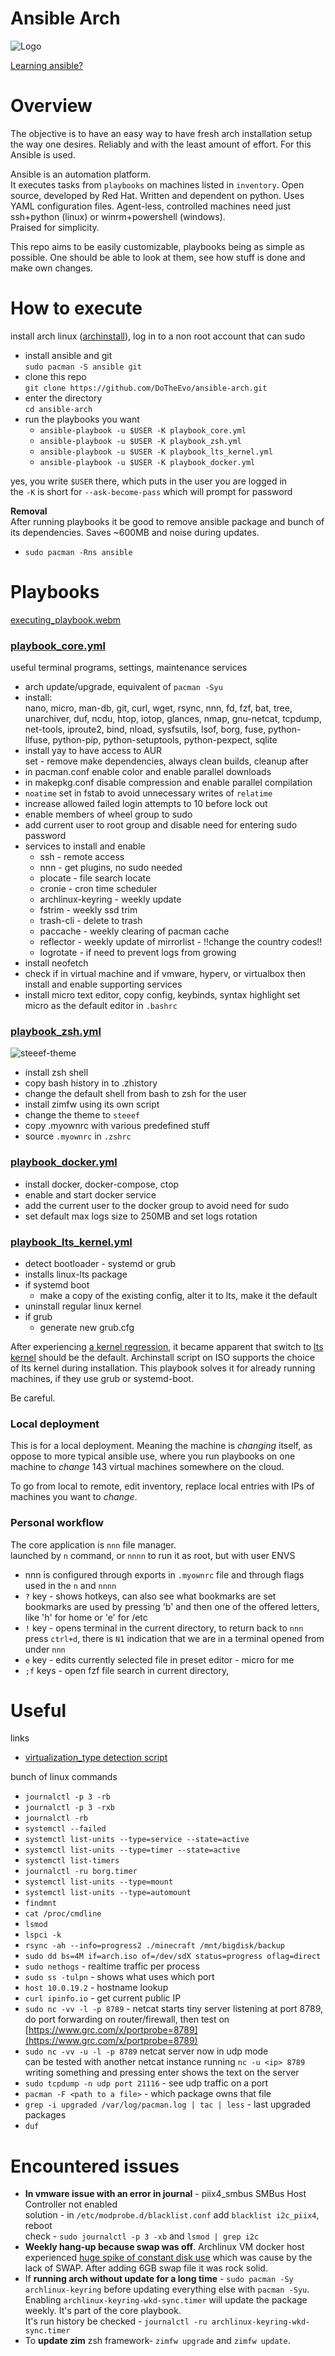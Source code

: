 # Ansible Arch

![Logo](https://i.imgur.com/yAyr3S2.png)

[Learning ansible?](https://www.youtube.com/watch?v=goclfp6a2IQ&list=PL2_OBreMn7FqZkvMYt6ATmgC0KAGGJNAN)

# Overview

The objective is to have an easy way to have fresh arch installation setup
the way one desires. Reliably and with the least amount of effort.
For this Ansible is used.

Ansible is an automation platform.<br>
It executes tasks from `playbooks` on machines listed in `inventory`.
Open source, developed by Red Hat.
Written and dependent on python. Uses YAML configuration files.
Agent-less, controlled machines need just ssh+python (linux) or
winrm+powershell (windows).<br>
Praised for simplicity.

This repo aims to be easily customizable, playbooks being as simple as possible.
One should be able to look at them, see how stuff is done and make own changes.

# How to execute

install arch linux ([archinstall](https://github.com/archlinux/archinstall)), log in to a non root account that can sudo

* install ansible and git<br>
  `sudo pacman -S ansible git`
*  clone this repo<br>
  `git clone https://github.com/DoTheEvo/ansible-arch.git`
* enter the directory<br>
  `cd ansible-arch`
* run the playbooks you want
    * `ansible-playbook -u $USER -K playbook_core.yml`
    * `ansible-playbook -u $USER -K playbook_zsh.yml`
    * `ansible-playbook -u $USER -K playbook_lts_kernel.yml`
    * `ansible-playbook -u $USER -K playbook_docker.yml`

yes, you write `$USER` there, which puts in the user you are logged in <br>
the `-K` is short for `--ask-become-pass` which will prompt for password

**Removal**<br>
After running playbooks it be good to remove ansible package
and bunch of its dependencies. Saves \~600MB and noise during updates.

* `sudo pacman -Rns ansible`

# Playbooks

[executing_playbook.webm](https://user-images.githubusercontent.com/1690300/196008623-278f5928-bb4d-4931-af5c-0acb03f4ab7f.webm)

### [playbook_core.yml](https://github.com/DoTheEvo/ansible-arch/blob/main/playbook_core.yml)

useful terminal programs, settings, maintenance services 

* arch update/upgrade, equivalent of `pacman -Syu`
* install:<br>
  nano, micro, man-db, git, curl, wget, rsync, nnn, fd, fzf, bat, tree,
  unarchiver, duf, ncdu, htop, iotop, glances, nmap, gnu-netcat, tcpdump,
  net-tools, iproute2, bind, nload, sysfsutils, lsof, borg, fuse,
  python-llfuse, python-pip, python-setuptools, python-pexpect, sqlite
* install yay to have access to AUR<br>
  set - remove make dependencies, always clean builds, cleanup after
* in pacman.conf enable color and enable parallel downloads
* in makepkg.conf disable compression and enable parallel compilation
* `noatime` set in fstab to avoid unnecessary writes of `relatime`
* increase allowed failed login attempts to 10 before lock out
* enable members of wheel group to sudo
* add current user to root group and disable need for entering sudo password
* services to install and enable
    * ssh - remote access
    * nnn - get plugins, no sudo needed
    * plocate - file search locate
    * cronie - cron time scheduler
    * archlinux-keyring - weekly update
    * fstrim - weekly ssd trim
    * trash-cli - delete to trash
    * paccache - weekly clearing of pacman cache
    * reflector - weekly update of mirrorlist - !!change the country codes!!
    * logrotate - if need to prevent logs from growing
* install neofetch
* check if in virtual machine and if vmware, hyperv, or virtualbox then
  install and enable supporting services
* install micro text editor, copy config, keybinds, syntax highlight
  set micro as the default editor in `.bashrc`

### [playbook_zsh.yml](https://github.com/DoTheEvo/ansible-arch/blob/main/playbook_zsh.yml)

![steeef-theme](https://i.imgur.com/ZAvdYSU.png)

* install zsh shell
* copy bash history in to .zhistory
* change the default shell from bash to zsh for the user
* install zimfw using its own script
* change the theme to `steeef`
* copy .myownrc with various predefined stuff
* source `.myownrc` in `.zshrc`

### [playbook_docker.yml](https://github.com/DoTheEvo/ansible-arch/blob/main/playbook_docker.yml)

* install docker, docker-compose, ctop
* enable and start docker service
* add the current user to the docker group to avoid need for sudo
* set default max logs size to 250MB and set logs rotation

### [playbook_lts_kernel.yml](https://github.com/DoTheEvo/ansible-arch/blob/main/playbook_lts_kernel.yml)

* detect bootloader - systemd or grub
* installs linux-lts package
* if systemd boot
  - make a copy of the existing config, alter it to lts,
  make it the default
* uninstall regular linux kernel
* if grub
   - generate new grub.cfg

After experiencing [a kernel regression](https://bbs.archlinux.org/viewtopic.php?id=288723),
it became apparent that switch to [lts kernel](https://www.kernel.org/category/releases.html)
should be the default. Archinstall script on ISO supports the choice of lts kernel
during installation. This playbook solves it for already running machines,
if they use grub or systemd-boot.

Be careful.

### Local deployment

This is for a local deployment.
Meaning the machine is *changing* itself,
as oppose to more typical ansible use, where you run playbooks on one machine
to *change* 143 virtual machines somewhere on the cloud.

To go from local to remote, edit inventory, replace local entries
with IPs of machines you want to *change*.

### Personal workflow

The core application is `nnn` file manager.<br>
launched by `n` command, or `nnnn` to run it as root, but with user ENVS

* nnn is configured through exports in `.myownrc` file and through flags
  used in the `n` and `nnnn`
* `?` key - shows hotkeys, can also see what bookmarks are set<br>
  bookmarks are used by pressing 'b' and then one of the offered letters,
  like 'h' for home or 'e' for /etc
* `!` key - opens terminal in the current directory, to return back to `nnn`
  press `ctrl+d`, there is `N1` indication that we are in a terminal opened
  from under `nnn`
* `e` key - edits currently selected file in preset editor - micro for me
* `;f` keys - open fzf file search in current directory,


# Useful

links

* [virtualization_type detection script](https://github.com/ansible/ansible/blob/devel/lib/ansible/module_utils/facts/virtual/linux.py)

bunch of linux commands

* `journalctl -p 3 -rb`
* `journalctl -p 3 -rxb`
* `journalctl -rb`
* `systemctl --failed`
* `systemctl list-units --type=service --state=active`
* `systemctl list-units --type=timer --state=active`
* `systemctl list-timers`
* `journalctl -ru borg.timer`
* `systemctl list-units --type=mount`
* `systemctl list-units --type=automount`
* `findmnt`
* `cat /proc/cmdline`
* `lsmod`
* `lspci -k`
* `rsync -ah --info=progress2 ./minecraft /mnt/bigdisk/backup`
* `sudo dd bs=4M if=arch.iso of=/dev/sdX status=progress oflag=direct`
* `sudo nethogs` - realtime traffic per process
* `sudo ss -tulpn` - shows what uses which port
* `host 10.0.19.2` - hostname lookup
* `curl ipinfo.io` - get current public IP
* `sudo nc -vv -l -p 8789` - netcat starts tiny server listening at port 8789,<br>
   do port forwarding on router/firewall, then test on
   [https://www.grc.com/x/portprobe=8789](https://www.grc.com/x/portprobe=8789)
* `sudo nc -vv -u -l -p 8789` netcat server now in udp mode<br>
  can be tested with another netcat instance running `nc -u <ip> 8789`<br>
  writing something and pressing enter shows the text on the server
* `sudo tcpdump -n udp port 21116` - see udp traffic on a port
* `pacman -F <path to a file>` - which package owns that file
* `grep -i upgraded /var/log/pacman.log | tac | less` - last upgraded packages
* `duf`

# Encountered issues

* **In vmware issue with an error in journal** - piix4_smbus SMBus
  Host Controller not enabled<br>
  solution - in `/etc/modprobe.d/blacklist.conf` add `blacklist i2c_piix4`,
  reboot<br>
  check - `sudo journalctl -p 3 -xb` and `lsmod | grep i2c`
* **Weekly hang-up because swap was off**. Archlinux VM docker host experienced
  [huge spike of constant disk use](https://i.imgur.com/2NWXpu8.png)
  which was cause by the lack of SWAP. After adding 6GB swap file it was rock solid.
* If **running arch without update for a long time** - `sudo pacman -Sy archlinux-keyring`
  before updating everything else with `pacman -Syu`.<br>
  Enabling `archlinux-keyring-wkd-sync.timer` will update the package weekly.
  It's part of the core playbook.<br>
  It's run history be checked - `journalctl -ru archlinux-keyring-wkd-sync.timer`
* To **update zim** zsh framework- `zimfw upgrade` and `zimfw update`.

